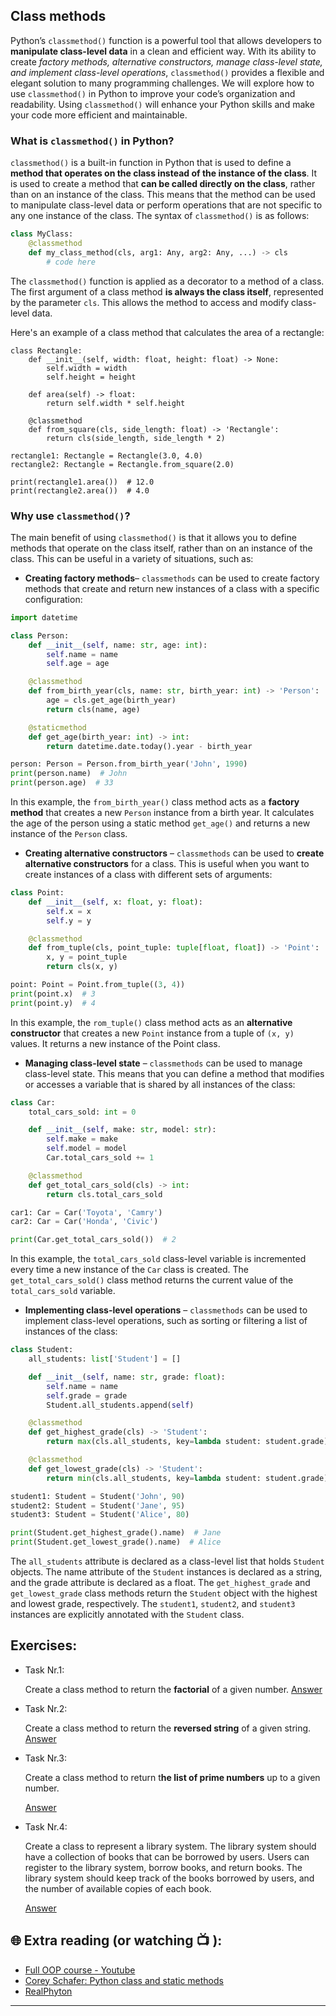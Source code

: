 ## Class methods

Python’s `classmethod()` function is a powerful tool that allows developers to **manipulate class-level data** in a clean and efficient way. With its ability to create _factory methods, alternative constructors, manage class-level state, and implement class-level operations_, `classmethod()` provides a flexible and elegant solution to many programming challenges. We will explore how to use `classmethod()` in Python to improve your code’s organization and readability. Using `classmethod()` will enhance your Python skills and make your code more efficient and maintainable.

### What is `classmethod()` in Python?

`classmethod()` is a built-in function in Python that is used to define a **method that operates on the class instead of the instance of the class**. It is used to create a method that **can be called directly on the class**, rather than on an instance of the class. This means that the method can be used to manipulate class-level data or perform operations that are not specific to any one instance of the class.
The syntax of `classmethod()` is as follows:

```python
class MyClass:
    @classmethod
    def my_class_method(cls, arg1: Any, arg2: Any, ...) -> cls
        # code here
```
The `classmethod()` function is applied as a decorator to a method of a class. The first argument of a class method **is always the class itself**, represented by the parameter `cls`. This allows the method to access and modify class-level data.

Here's an example of a class method that calculates the area of a rectangle:

```python3
class Rectangle:
    def __init__(self, width: float, height: float) -> None:
        self.width = width
        self.height = height
    
    def area(self) -> float:
        return self.width * self.height
    
    @classmethod
    def from_square(cls, side_length: float) -> 'Rectangle':
        return cls(side_length, side_length * 2)

rectangle1: Rectangle = Rectangle(3.0, 4.0)
rectangle2: Rectangle = Rectangle.from_square(2.0)

print(rectangle1.area())  # 12.0
print(rectangle2.area())  # 4.0

```

###  Why use `classmethod()`?

The main benefit of using `classmethod()` is that it allows you to define methods that operate on the class itself, rather than on an instance of the class. This can be useful in a variety of situations, such as:
- **Creating factory methods**– `classmethods` can be used to create factory methods that create and return new instances of a class with a specific configuration:

```python
import datetime

class Person:
    def __init__(self, name: str, age: int):
        self.name = name
        self.age = age

    @classmethod
    def from_birth_year(cls, name: str, birth_year: int) -> 'Person':
        age = cls.get_age(birth_year)
        return cls(name, age)

    @staticmethod
    def get_age(birth_year: int) -> int:
        return datetime.date.today().year - birth_year

person: Person = Person.from_birth_year('John', 1990)
print(person.name)  # John
print(person.age)  # 33

```
In this example, the `from_birth_year()` class method acts as a **factory method** that creates a new `Person` instance from a birth year. It calculates the age of the person using a static method `get_age()` and returns a new instance of the `Person` class.

- **Creating alternative constructors** – `classmethods` can be used to **create alternative constructors** for a class. This is useful when you want to create instances of a class with different sets of arguments: 

```python
class Point:
    def __init__(self, x: float, y: float):
        self.x = x
        self.y = y

    @classmethod
    def from_tuple(cls, point_tuple: tuple[float, float]) -> 'Point':
        x, y = point_tuple
        return cls(x, y)

point: Point = Point.from_tuple((3, 4))
print(point.x)  # 3
print(point.y)  # 4

```
In this example, the `rom_tuple()` class method acts as an **alternative constructor** that creates a new `Point` instance from a tuple of `(x, y)` values. It returns a new instance of the Point class.

- **Managing class-level state** – `classmethods` can be used to manage class-level state. This means that you can define a method that modifies or accesses a variable that is shared by all instances of the class:

```python
class Car:
    total_cars_sold: int = 0

    def __init__(self, make: str, model: str):
        self.make = make
        self.model = model
        Car.total_cars_sold += 1

    @classmethod
    def get_total_cars_sold(cls) -> int:
        return cls.total_cars_sold

car1: Car = Car('Toyota', 'Camry')
car2: Car = Car('Honda', 'Civic')

print(Car.get_total_cars_sold())  # 2

```
In this example, the `total_cars_sold` class-level variable is incremented every time a new instance of the `Car` class is created. The `get_total_cars_sold()` class method returns the current value of the `total_cars_sold` variable.

- **Implementing class-level operations** – `classmethods` can be used to implement class-level operations, such as sorting or filtering a list of instances of the class:

```python
class Student:
    all_students: list['Student'] = []

    def __init__(self, name: str, grade: float):
        self.name = name
        self.grade = grade
        Student.all_students.append(self)

    @classmethod
    def get_highest_grade(cls) -> 'Student':
        return max(cls.all_students, key=lambda student: student.grade)

    @classmethod
    def get_lowest_grade(cls) -> 'Student':
        return min(cls.all_students, key=lambda student: student.grade)

student1: Student = Student('John', 90)
student2: Student = Student('Jane', 95)
student3: Student = Student('Alice', 80)

print(Student.get_highest_grade().name)  # Jane
print(Student.get_lowest_grade().name)  # Alice

```
 The `all_students` attribute is declared as a class-level list that holds `Student` objects. The name attribute of the `Student` instances is declared as a string, and the grade attribute is declared as a float. The `get_highest_grade` and `get_lowest_grade` class methods return the `Student` object with the highest and lowest grade, respectively. The `student1`, `student2`, and `student3` instances are explicitly annotated with the `Student` class.


## Exercises: 

* Task Nr.1:  

  Create a class method to return the **factorial** of a given number.
  [Answer](https://github.com/CodeAcademy-Online/python-new-material-level2/wiki/Z:-Exercise-answers.#task-nr-1-3) 


* Task Nr.2:
 
  Create a class method to return the **reversed string** of a given string.
  [Answer](https://github.com/CodeAcademy-Online/python-new-material-level2/wiki/Z:-Exercise-answers.#task-nr-2-2) 

* Task Nr.3:

  Create a class method to return t**he list of prime numbers** up to a given number.

  [Answer](https://github.com/CodeAcademy-Online/python-new-material-level2/wiki/Z:-Exercise-answers.#task-nr-3-3) 

* Task Nr.4: 

  Create a class to represent a library system. The library system should have a collection of books that can be borrowed by users. Users can register to 
  the library system, borrow books, and return books. The library system should keep track of the books borrowed by users, and the number of available 
  copies of each book.

  [Answer](https://github.com/CodeAcademy-Online/python-new-material-level2/wiki/Z:-Exercise-answers.#task-nr-4-2) 


## 🌐  Extra reading (or watching 📺 ):

* [Full OOP course - Youtube](https://www.youtube.com/watch?v=Ej_02ICOIgs)
* [Corey Schafer: Python class and static methods](https://www.youtube.com/watch?v=rq8cL2XMM5M&t)
* [RealPhyton](https://realpython.com/instance-class-and-static-methods-demystified/)
***